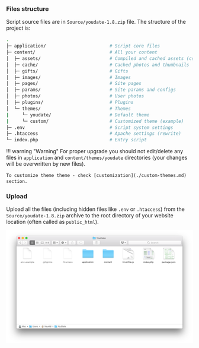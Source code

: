 ### Files structure

Script source files are in `Source/youdate-1.8.zip` file. The structure of the project is:

``` sh
.
├─ application/                        # Script core files
├─ content/                            # All your content
│  ├─ assets/                          # Compiled and cached assets (css/js)
│  ├─ cache/                           # Cached photos and thumbnails
│  ├─ gifts/                           # Gifts
│  ├─ images/                          # Images
│  ├─ pages/                           # Site pages
│  ├─ params/                          # Site params and configs
│  ├─ photos/                          # User photos
│  ├─ plugins/                         # Plugins
│  └─ themes/                          # Themes
|     └─ youdate/                      # Default theme
|     └─ custom/                       # Customized theme (example)
├─ .env                                # Script system settings
├─ .htaccess                           # Apache settings (rewrite)
└─ index.php                           # Entry script
```

!!! warning "Warning"
    For proper upgrade you should not edit/delete any files in `application` and `content/themes/youdate` directories
    (your changes will be overwritten by new files).
    
    To customize theme theme - check [customization](./custom-themes.md) section.
    
### Upload

Upload all the files (including hidden files like `.env` or `.htaccess`) from the `Source/youdate-1.8.zip` archive to the root directory of your website location (often called as `public_html`).

[![Files](./images/files.png)](./images/files.png)
